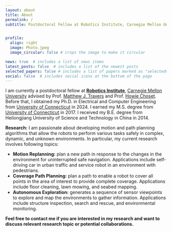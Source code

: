 ```yaml
---
layout: about
title: About
permalink: /
subtitle: Postdoctoral Fellow at Robotics Institute, Carnegie Mellon University, Pittsburgh, PA, USA.


profile:
  align: right
  image: Photo.jpeg
  image_circular: false # crops the image to make it circular

news: true  # includes a list of news items
latest_posts: false  # includes a list of the newest posts
selected_papers: false # includes a list of papers marked as "selected={true}"
social: false  # includes social icons at the bottom of the page
---
```


I am currently a postdoctoral fellow at [**Robotics Institute**](https://www.ri.cmu.edu/), [Carnegie Mellon University](https://www.cmu.edu/) advised by Prof. [Matthew J. Travers](https://www.ri.cmu.edu/ri-faculty/matthew-j-travers/) and Prof. [Howie Choset](https://www.ri.cmu.edu/ri-faculty/howie-choset/). Before that, I obtained my Ph.D. in Electrical and Computer Engineering from [University of Connecticut](https://uconn.edu/) in 2024. I earned my M.S. degree from [University of Connecticut](https://uconn.edu/) in 2017. I received my B.E. degree from Heilongjiang University of Science and Technology in China in 2014. 

**Research:** I am passionate about developing motion and path planning algorithms that allow the robots to perform various tasks safely in complex, dynamic, and unknown environments. In particular, my current research involves following topics:

- **Motion Replanning:** plan a new path in response to the changes in the environment for uninterrupted safe navigation. Applications include self-driving car in urban traffic and service robot in an environment with pedestrians.
- **Coverage Path Planning:** plan a path to enable a robot to cover all points in the area of interest to provide complete coverage. Applications include floor cleaning, lawn mowing, and seabed mapping.
- **Autonomous Exploration:** generates a sequence of sensor viewpoints to explore and map the environments to gather information. Applications include structure inspection, search and rescue, and environmental monitoring.

**Feel free to contact me if you are interested in my research and want to discuss relevant research topic or potential collaborations.**
